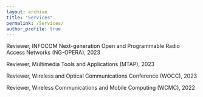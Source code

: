 ```yaml
---
layout: archive
title: "Services"
permalink: /Services/
author_profile: true
---
```


Reviewer, INFOCOM Next-generation Open and Programmable Radio Access Networks (NG-OPERA), 2023

Reviewer, Multimedia Tools and Applications (MTAP), 2023

Reviewer, Wireless and Optical Communications Conference (WOCC), 2023

Reviewer, Wireless Communications and Mobile Computing (WCMC), 2022